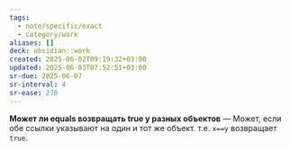 ```yaml
---
tags:
  - note/specific/exact
  - category/work
aliases: []
deck: obsidian::work
created: 2025-06-02T09:19:32+03:00
updated: 2025-06-03T07:52:51+03:00
sr-due: 2025-06-07
sr-interval: 4
sr-ease: 270
---
```


**Может ли equals возвращать true у разных объектов**
—
Может, если обе ссылки указывают на один и тот же объект. т.е. `x==y` возвращает `true`.
